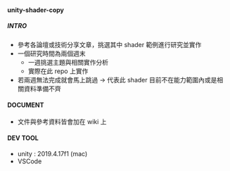 #### unity-shader-copy

##### INTRO
* 參考各論壇或技術分享文章，挑選其中 shader 範例進行研究並實作
* 一個研究時間為兩個週末
  * 一週挑選主題與相關實作分析
  * 實際在此 repo 上實作
* 若兩週無法完成就會馬上跳過 -> 代表此 shader 目前不在能力範圍內或是相關資料準備不齊

#### DOCUMENT
* 文件與參考資料皆會加在 wiki 上


#### DEV TOOL
* unity : 2019.4.17f1 (mac)
* VSCode
